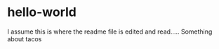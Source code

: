 hello-world
===========

I assume this is where the readme file is edited and read..... 
Something about tacos
